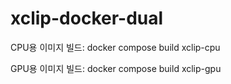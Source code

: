 # xclip-docker-dual

CPU용 이미지 빌드:
docker compose build xclip-cpu

GPU용 이미지 빌드:
docker compose build xclip-gpu
